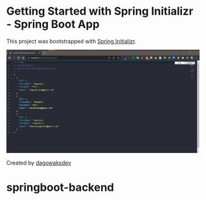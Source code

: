 ﻿# Getting Started with Spring Initializr - Spring Boot App

This project was bootstrapped with [Spring Initializr](https://start.spring.io/).

![](springboot-backend.png)

Created by [dagowaksdev](https://github.com/M3Try)

 # springboot-backend
